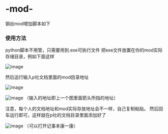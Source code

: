 # -mod-
钢丝mod增加脚本如下

### 使用方法 ###

python脚本不用管，只需要用到.exe可执行文件
把exe文件放置在你的mod实际存储目录，例如下面这样

![image](https://user-images.githubusercontent.com/81303390/210189936-b280886e-642e-46b2-b8c4-2b931fe0448e.png)

然后运行输入p社文档里面的mod目录地址

![image](https://user-images.githubusercontent.com/81303390/210190168-62563720-7c5d-4ee1-8edf-63a2faf67898.png)

![image](https://user-images.githubusercontent.com/81303390/210189967-3e87ee23-ab48-4444-8dcf-141d5e04e0d1.png)
（输入的地址即上一个图里面箭头所指的地址）

注意，每个人的文档地址和mod实际存放地址会不一样，自己复制粘贴。
然后回车运行即可，这样就在p社的文档目录里面添加好了

![image](https://user-images.githubusercontent.com/81303390/210190087-61614154-6cfd-42b1-9d4a-d17869061181.png)
（可以打开记事本康一康）



